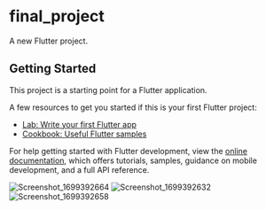 # final_project

A new Flutter project.

## Getting Started

This project is a starting point for a Flutter application.

A few resources to get you started if this is your first Flutter project:

- [Lab: Write your first Flutter app](https://docs.flutter.dev/get-started/codelab)
- [Cookbook: Useful Flutter samples](https://docs.flutter.dev/cookbook)

For help getting started with Flutter development, view the
[online documentation](https://docs.flutter.dev/), which offers tutorials,
samples, guidance on mobile development, and a full API reference.

![Screenshot_1699392664](https://github.com/Maha-de/Final_Project-to-do-list/assets/85109210/098ed717-02cf-4465-a327-7ca9deed29aa)
![Screenshot_1699392632](https://github.com/Maha-de/Final_Project-to-do-list/assets/85109210/d18f03f1-63d3-4411-8514-720f0f476bc7)
![Screenshot_1699392658](https://github.com/Maha-de/Final_Project-to-do-list/assets/85109210/17c7dee8-2345-4e86-8ea9-453dbc4aab7c)
